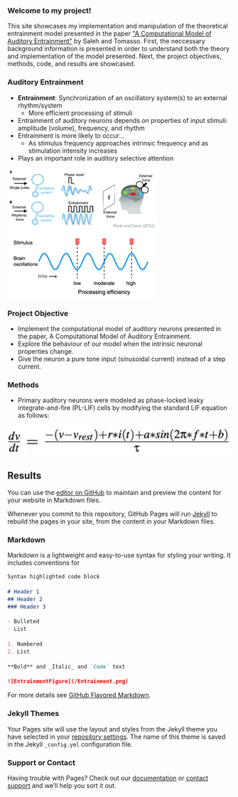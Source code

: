 ### Welcome to my project!

This site showcases my implementation and manipulation of the theoretical entrainment model presented in the paper ["A Computational Model of Auditory Entrainment"](https://www2.securecms.com/CCNeuro/docs-0/592888da68ed3f664d8a2567.pdf) by Saleh and Tomasso. First, the neccessary background information is presented in order to understand both the theory and implementation of the model presented. Next, the project objectives, methods, code, and results are showcased.

### Auditory Entrainment
* **Entrainment**: Synchronization of an oscillatory system(s) to an external rhythm/system
   * More efficient processing of stimuli
* Entrainment of auditory neurons depends on properties of input stimuli: amplitude (volume), frequency, and rhythm
* Entrainment is more likely to occur...
   * As stimulus frequency approaches intrinsic frequency and as stimulation intensity increases
* Plays an important role in auditory selective attention




![A cute kitten](entrainment.png)


### Project Objective
* Implement the computational model of auditory neurons presented in the paper, A Computational Model of Auditory Entrainment.
* Explore the behaviour of our model when the intrinsic neuronal properties change.
* Give the neuron a pure tone input (sinusoidal current) instead of a step current.

### Methods
* Primary auditory neurons were modeled as phase-locked leaky integrate-and-fire (PL-LIF) cells by modifying the standard LIF equation as follows:


![A cute kitten](LIF.png)
## Results



You can use the [editor on GitHub](https://github.com/shaanverma/Computational-Model-of-Auditory-Entrainment/edit/gh-pages/index.md) to maintain and preview the content for your website in Markdown files.

Whenever you commit to this repository, GitHub Pages will run [Jekyll](https://jekyllrb.com/) to rebuild the pages in your site, from the content in your Markdown files.

### Markdown

Markdown is a lightweight and easy-to-use syntax for styling your writing. It includes conventions for

```markdown
Syntax highlighted code block

# Header 1
## Header 2
### Header 3

- Bulleted
- List

1. Numbered
2. List

**Bold** and _Italic_ and `Code` text

![EntrainmentFigure](/Entrainment.png)
```

For more details see [GitHub Flavored Markdown](https://guides.github.com/features/mastering-markdown/).

### Jekyll Themes

Your Pages site will use the layout and styles from the Jekyll theme you have selected in your [repository settings](https://github.com/shaanverma/Computational-Model-of-Auditory-Entrainment/settings/pages). The name of this theme is saved in the Jekyll `_config.yml` configuration file.

### Support or Contact

Having trouble with Pages? Check out our [documentation](https://docs.github.com/categories/github-pages-basics/) or [contact support](https://support.github.com/contact) and we’ll help you sort it out.
